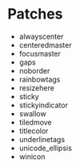 # Patches
- alwayscenter
- centeredmaster
- focusmaster
- gaps
- noborder
- rainbowtags
- resizehere
- sticky
- stickyindicator
- swallow
- tiledmove
- titlecolor
- underlinetags
- unicode_ellipsis
- winicon
